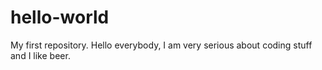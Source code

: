 # hello-world
My first repository.
Hello everybody,
I am very serious about coding stuff and I like beer.
